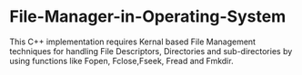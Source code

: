 # File-Manager-in-Operating-System
This C++ implementation requires Kernal based File Management techniques for handling File Descriptors, Directories and sub-directories by using functions like Fopen, Fclose,Fseek, Fread and Fmkdir.
